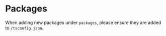 # Packages

When adding new packages under `packages`, please ensure they are added to `/tsconfig.json`.
